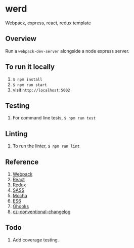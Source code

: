 # werd
Webpack, express, react, redux template

## Overview
Run a `webpack-dev-server` alongside a node express server.


## To run it locally
1. `$ npm install`
2. `$ npm run start`
3. visit `http://localhost:5002`

## Testing
1. For command line tests, `$ npm run test`

## Linting
1. To run the linter, `$ npm run lint`

## Reference
1. [Webpack](https://webpack.github.io/docs)
2. [React](https://facebook.github.io/react/docs/getting-started.html)
3. [Redux](http://redux.js.org/index.html)
4. [SASS](http://sass-lang.com/documentation/file.SASS_REFERENCE.html)
5. [Mocha](http://mochajs.org/)
6. [ES6](https://github.com/lukehoban/es6features)
7. [Ghooks](https://github.com/gtramontina/ghooks)
8. [cz-conventional-changelog](https://github.com/commitizen/cz-conventional-changelog)


## Todo 
1. Add coverage testing.

